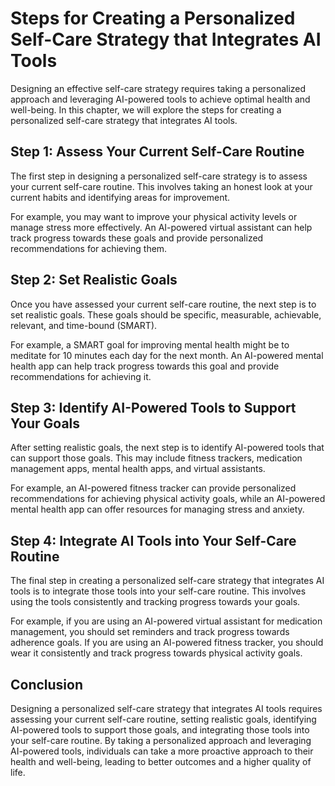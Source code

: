 Steps for Creating a Personalized Self-Care Strategy that Integrates AI Tools
=======================================================================================================================================

Designing an effective self-care strategy requires taking a personalized approach and leveraging AI-powered tools to achieve optimal health and well-being. In this chapter, we will explore the steps for creating a personalized self-care strategy that integrates AI tools.

Step 1: Assess Your Current Self-Care Routine
---------------------------------------------

The first step in designing a personalized self-care strategy is to assess your current self-care routine. This involves taking an honest look at your current habits and identifying areas for improvement.

For example, you may want to improve your physical activity levels or manage stress more effectively. An AI-powered virtual assistant can help track progress towards these goals and provide personalized recommendations for achieving them.

Step 2: Set Realistic Goals
---------------------------

Once you have assessed your current self-care routine, the next step is to set realistic goals. These goals should be specific, measurable, achievable, relevant, and time-bound (SMART).

For example, a SMART goal for improving mental health might be to meditate for 10 minutes each day for the next month. An AI-powered mental health app can help track progress towards this goal and provide recommendations for achieving it.

Step 3: Identify AI-Powered Tools to Support Your Goals
-------------------------------------------------------

After setting realistic goals, the next step is to identify AI-powered tools that can support those goals. This may include fitness trackers, medication management apps, mental health apps, and virtual assistants.

For example, an AI-powered fitness tracker can provide personalized recommendations for achieving physical activity goals, while an AI-powered mental health app can offer resources for managing stress and anxiety.

Step 4: Integrate AI Tools into Your Self-Care Routine
------------------------------------------------------

The final step in creating a personalized self-care strategy that integrates AI tools is to integrate those tools into your self-care routine. This involves using the tools consistently and tracking progress towards your goals.

For example, if you are using an AI-powered virtual assistant for medication management, you should set reminders and track progress towards adherence goals. If you are using an AI-powered fitness tracker, you should wear it consistently and track progress towards physical activity goals.

Conclusion
----------

Designing a personalized self-care strategy that integrates AI tools requires assessing your current self-care routine, setting realistic goals, identifying AI-powered tools to support those goals, and integrating those tools into your self-care routine. By taking a personalized approach and leveraging AI-powered tools, individuals can take a more proactive approach to their health and well-being, leading to better outcomes and a higher quality of life.

